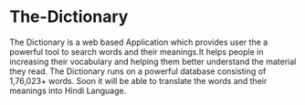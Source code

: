 # The-Dictionary
The Dictionary is a web based Application which provides user the a powerful tool to search words and their meanings.It helps people in increasing their
vocabulary and helping them better understand the material they read.
The Dictionary runs on a powerful database consisting of 1,76,023+ words.
Soon it will be able to translate the words and their meanings into Hindi Language.
